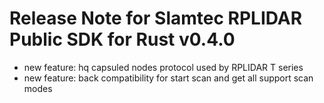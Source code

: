 # Release Note for Slamtec RPLIDAR Public SDK for Rust v0.4.0

* new feature: hq capsuled nodes protocol used by RPLIDAR T series
* new feature: back compatibility for start scan and get all support scan modes
